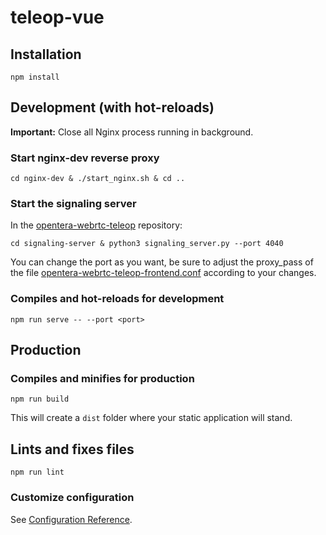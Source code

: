 # teleop-vue

## Installation
```
npm install
```

## Development (with hot-reloads)
**Important:** Close all Nginx process running in background.

### Start nginx-dev reverse proxy
```
cd nginx-dev & ./start_nginx.sh & cd ..
```

### Start the signaling server
In the [opentera-webrtc-teleop](https://github.com/introlab/opentera-webrtc) repository:
```
cd signaling-server & python3 signaling_server.py --port 4040
```
You can change the port as you want, be sure to adjust the proxy_pass of the file [opentera-webrtc-teleop-frontend.conf](nginx-dev/opentera-webrtc-teleop-frontend.conf) according to your changes.

### Compiles and hot-reloads for development
```
npm run serve -- --port <port>
```

## Production
### Compiles and minifies for production
```
npm run build
```
This will create a `dist` folder where your static application will stand.

## Lints and fixes files
```
npm run lint
```

### Customize configuration
See [Configuration Reference](https://cli.vuejs.org/config/).
